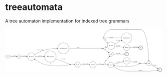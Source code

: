 # treeautomata
A tree automaton implementation for indexed tree grammars


![Example of the tree automaton](https://github.com/Andremoniy/treeautomata/blob/master/wiki/example.png)
